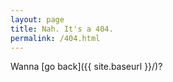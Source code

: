 ```yaml
---
layout: page
title: Nah. It's a 404.
permalink: /404.html
---
```


Wanna [go back]({{ site.baseurl }}/)?
